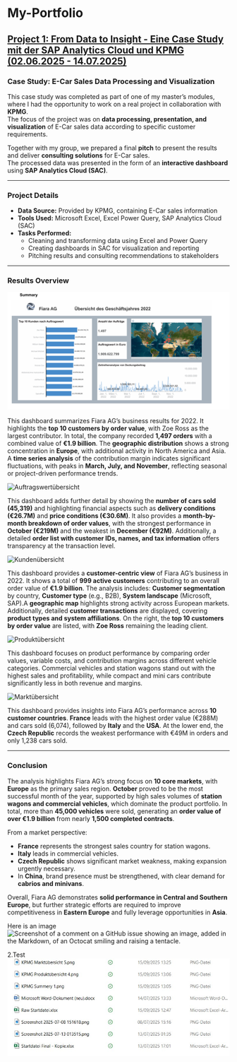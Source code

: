 # My-Portfolio

## [Project 1: From Data to Insight - Eine Case Study mit der SAP Analytics Cloud und KPMG (02.06.2025 - 14.07.2025)](https://github.com/DucTung269/KPMG-Casestudy)

### Case Study: E-Car Sales Data Processing and Visualization

This case study was completed as part of one of my master’s modules, where I had the opportunity to work on a real project in collaboration with **KPMG**.  
The focus of the project was on **data processing, presentation, and visualization** of E-Car sales data according to specific customer requirements.  

Together with my group, we prepared a final **pitch** to present the results and deliver **consulting solutions** for E-Car sales.  
The processed data was presented in the form of an **interactive dashboard** using **SAP Analytics Cloud (SAC)**.  

---

### Project Details

- **Data Source:** Provided by KPMG, containing E-Car sales information  
- **Tools Used:** Microsoft Excel, Excel Power Query, SAP Analytics Cloud (SAC)  
- **Tasks Performed:**  
  - Cleaning and transforming data using Excel and Power Query  
  - Creating dashboards in SAC for visualization and reporting  
  - Pitching results and consulting recommendations to stakeholders

---
 
### Results Overview

![Summery Dashboard](https://github.com/DucTung269/My-Portfolio/blob/5814e5d45b1d2741613d10e63bb8b7e83d0b0d9c/Images/KPMG%20Summery%201.png)

This dashboard summarizes Fiara AG’s business results for 2022.  It highlights the **top 10 customers by order value**, with Zoe Ross as the largest contributor.  In total, the company recorded **1,497 orders** with a combined value of **€1.9 billion**.  The **geographic distribution** shows a strong concentration in **Europe**, with additional activity in North America and Asia.  A **time series analysis** of the contribution margin indicates significant fluctuations, with peaks in **March, July, and November**, reflecting seasonal or project-driven performance trends.  


![Auftragswertübersicht](https://github.com/DucTung269/My-Portfolio/blob/0cb049937d3da40f89152d67cfb19bc9dda3a5b2/Images/KPMG%20Auftragswert%C3%BCbersicht%202.png)


This dashboard adds further detail by showing the **number of cars sold (45,319)** and highlighting financial aspects such as **delivery conditions (€26.7M)** and **price conditions (€30.6M)**.  It also provides a **month-by-month breakdown of order values**, with the strongest performance in **October (€219M)** and the weakest in **December (€92M)**.  Additionally, a detailed **order list with customer IDs, names, and tax information** offers transparency at the transaction level.  


![Kundenübersicht](https://github.com/DucTung269/My-Portfolio/blob/abe85effbbd04bb7abf6e7281ee0cc2ca7e5d9fa/Images/KPMG%20Kunden%C3%BCbersicht%203%20.png)


This dashboard provides a **customer-centric view** of Fiara AG’s business in 2022.  It shows a total of **999 active customers** contributing to an overall order value of **€1.9 billion**.  The analysis includes:   **Customer segmentation** by country, **Customer type** (e.g., B2B),  **System landscape** (Microsoft, SAP).A **geographic map** highlights strong activity across European markets.  Additionally, detailed **customer transactions** are displayed, covering **product types and system affiliations**.  On the right, the **top 10 customers by order value** are listed, with **Zoe Ross** remaining the leading client.  


![Produktübersicht](https://github.com/DucTung269/My-Portfolio/blob/abe85effbbd04bb7abf6e7281ee0cc2ca7e5d9fa/Images/KPMG%20Produkt%C3%BCbersicht%204.png)


This dashboard focuses on product performance by comparing order values, variable costs, and contribution margins across different vehicle categories. Commercial vehicles and station wagons stand out with the highest sales and profitability, while compact and mini cars contribute significantly less in both revenue and margins. 


![Marktübersicht](https://github.com/DucTung269/My-Portfolio/blob/79c7db56c473e03548fcb0ee33629357d3089563/Images/KPMG%20Markt%C3%BCbersicht%205.png)



This dashboard provides insights into Fiara AG’s performance across **10 customer countries**.   **France** leads with the highest order value (€288M) and cars sold (6,074), followed by **Italy** and the **USA**. At the lower end, the **Czech Republic** records the weakest performance with €49M in orders and only 1,238 cars sold.  

---
 
### Conclusion

The analysis highlights Fiara AG’s strong focus on **10 core markets**, with **Europe** as the primary sales region.  **October** proved to be the most successful month of the year, supported by high sales volumes of **station wagons and commercial vehicles**, which dominate the product portfolio.  In total, more than **45,000 vehicles** were sold, generating an **order value of over €1.9 billion** from nearly **1,500 completed contracts**.  

From a market perspective:  
- **France** represents the strongest sales country for station wagons.  
- **Italy** leads in commercial vehicles.  
- **Czech Republic** shows significant market weakness, making expansion urgently necessary.  
- In **China**, brand presence must be strengthened, with clear demand for **cabrios and minivans**.  

Overall, Fiara AG demonstrates **solid performance in Central and Southern Europe**, but further strategic efforts are required to improve competitiveness in **Eastern Europe** and fully leverage opportunities in **Asia**.  

Here is an image
![Screenshot of a comment on a GitHub issue showing an image, added in the Markdown, of an Octocat smiling and raising a tentacle.](https://myoctocat.com/assets/images/base-octocat.svg)


2.Test
![Test](https://github.com/DucTung269/My-Portfolio/blob/3a6b50d0acbc976355d2043c2790b760020ac501/Images/Screenshot%202025-09-15%20191003.jpg)
